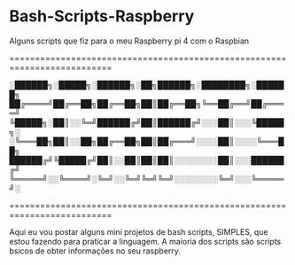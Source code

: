 # Bash-Scripts-Raspberry
Alguns scripts que fiz para o meu Raspberry pi 4 com o Raspbian

==========================================================================


░██████╗░█████╗░██████╗░██╗██████╗░████████╗░██████╗
██╔════╝██╔══██╗██╔══██╗██║██╔══██╗╚══██╔══╝██╔════╝
╚█████╗░██║░░╚═╝██████╔╝██║██████╔╝░░░██║░░░╚█████╗░
░╚═══██╗██║░░██╗██╔══██╗██║██╔═══╝░░░░██║░░░░╚═══██╗
██████╔╝╚█████╔╝██║░░██║██║██║░░░░░░░░██║░░░██████╔╝
╚═════╝░░╚════╝░╚═╝░░╚═╝╚═╝╚═╝░░░░░░░░╚═╝░░░╚═════╝░


==========================================================================

Aqui eu vou postar alguns mini projetos de bash scripts, SIMPLES, que estou fazendo para praticar a linguagem.
A maioria dos scripts são scripts bsicos de obter informações no seu raspberry.

